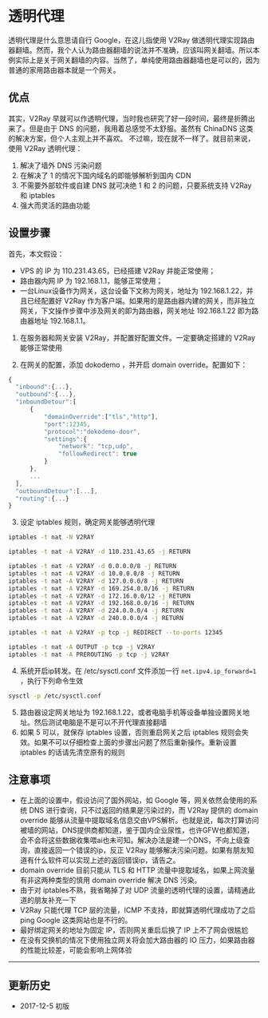 # 透明代理

透明代理是什么意思请自行 Google，在这儿指使用 V2Ray 做透明代理实现路由器翻墙。然而，我个人认为路由器翻墙的说法并不准确，应该叫网关翻墙。所以本例实际上是关于网关翻墙的内容。当然了，单纯使用路由器翻墙也是可以的，因为普通的家用路由器本就是一个网关。

## 优点

其实，V2Ray 早就可以作透明代理，当时我也研究了好一段时间，最终是折腾出来了。但是由于 DNS 的问题，我用着总感觉不太舒服。虽然有 ChinaDNS 这类的解决方案，但个人主观上并不喜欢。
不过嘛，现在就不一样了。就目前来说，使用 V2Ray 透明代理：
1. 解决了墙外 DNS 污染问题
2. 在解决了 1 的情况下国内域名的即能够解析到国内 CDN
3. 不需要外部软件或自建 DNS 就可决绝 1 和 2 的问题，只要系统支持 V2Ray 和 iptables
4. 强大而灵活的路由功能

## 设置步骤

首先，本文假设： 
* VPS 的 IP 为 110.231.43.65，已经搭建 V2Ray 并能正常使用；
* 路由器内网 IP 为 192.168.1.1，能够正常使用；
* 一台Linux设备作为网关，这台设备下文称为网关，地址为 192.168.1.22，并且已经配置好 V2Ray 作为客户端。如果用的是路由器内建的网关，而非独立网关，下文操作步骤中涉及网关的即为路由器，网关地址 192.168.1.22 即为路由器地址 192.168.1.1。


1. 在服务器和网关安装 V2Ray，并配置好配置文件。一定要确定搭建的 V2Ray 能够正常使用

2. 在网关的配置，添加 dokodemo ，并开启 domain override。配置如下：
  ```javascript
{
	"inbound":{...},
	"outbound":{...},
	"inboundDetour":[
		{
			"domainOverride":["tls","http"],
			"port":12345,
			"protocol":"dokodemo-door",
			"settings":{
				"network": "tcp,udp",
				"followRedirect": true
			}
	    },
		...
	],
	"outboundDetour":[...],
	"routing":{...}
}
```
3. 设定 iptables 规则，确定网关能够透明代理
```bash
iptables -t nat -N V2RAY

iptables -t nat -A V2RAY -d 110.231.43.65 -j RETURN

iptables -t nat -A V2RAY -d 0.0.0.0/8 -j RETURN
iptables -t nat -A V2RAY -d 10.0.0.0/8 -j RETURN
iptables -t nat -A V2RAY -d 127.0.0.0/8 -j RETURN
iptables -t nat -A V2RAY -d 169.254.0.0/16 -j RETURN
iptables -t nat -A V2RAY -d 172.16.0.0/12 -j RETURN
iptables -t nat -A V2RAY -d 192.168.0.0/16 -j RETURN
iptables -t nat -A V2RAY -d 224.0.0.0/4 -j RETURN
iptables -t nat -A V2RAY -d 240.0.0.0/4 -j RETURN

iptables -t nat -A V2RAY -p tcp -j REDIRECT --to-ports 12345

iptables -t nat -A OUTPUT -p tcp -j V2RAY
iptables -t nat -A PREROUTING -p tcp -j V2RAY
```

4. 系统开启ip转发。在 /etc/sysctl.conf 文件添加一行 `net.ipv4.ip_forward=1` ，执行下列命令生效
```bash
sysctl -p /etc/sysctl.conf
```

5. 路由器设定网关地址为 192.168.1.22，或者电脑手机等设备单独设置网关地址。然后测试电脑是不是可以不开代理直接翻墙 
6. 如果 5 可以，就保存 iptables 设置，否则重启网关之后 iptables 规则会失效。如果不可以仔细检查上面的步骤出问题了然后重新操作。重新设置 iptables 的话请先清空原有的规则


## 注意事项

* 在上面的设置中，假设访问了国外网站，如 Google 等，网关依然会使用的系统 DNS 进行查询，只不过返回的结果是污染过的，而 V2Ray 提供的 domain override 能够从流量中提取域名信息交由VPS解析。也就是说，每次打算访问被墙的网站，DNS提供商都知道，鉴于国内企业尿性，也许GFW也都知道，会不会将这些数据收集喂ai也未可知。解决办法是建一个DNS，不向上级查询，直接返回一个错误的ip，反正 V2Ray  能够解决污染问题。如果有朋友知道有什么软件可以实现上述的返回错误ip，请告之。
* domain override 目前只能从 TLS 和 HTTP 流量中提取域名，如果上网流量有非这两种类型的慎用 domain override 解决 DNS 污染。
* 由于对 iptables不熟，我省略掉了对 UDP 流量的透明代理的设置，请精通此道的朋友补充一下
* V2Ray 只能代理 TCP 层的流量，ICMP 不支持，即就算透明代理成功了之后 ping Google 这类网站也是不行的。
* 最好绑定网关的地址为固定 IP，否则网关重启后换了 IP 上不了网会很尴尬
* 在没有交换机的情况下使用独立网关将会加大路由器的 IO 压力，如果路由器的性能比较差，可能会影响上网体验


-------

## 更新历史

* 2017-12-5 初版

